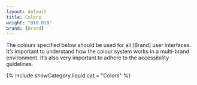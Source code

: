```yaml
---
layout: default
title: Colors
weight: "010.010"
brand: [Brand]
---
```


<div class="row">
	<div class="col-sm-8 col-sm-offset-4 category-head lead">
		The colours specified below should be used for all [Brand] user interfaces. It&rsquo;s important to understand how the colour system works in a multi-brand
		environment. It&rsquo;s also very important to adhere to the accessibility guidelines.
	</div>
</div>

{% include showCategory.liquid  cat = "Colors" %}